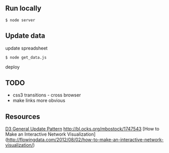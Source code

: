 ## Run locally

`$ node server`

## Update data

update spreadsheet

`$ node get_data.js`

deploy

## TODO

* css3 transitions - cross browser
* make links more obvious

## Resources

[D3 General Update Pattern](https://bl.ocks.org/mbostock/3808234)
http://bl.ocks.org/mbostock/1747543
[How to Make an Interactive Network Visualization]
(http://flowingdata.com/2012/08/02/how-to-make-an-interactive-network-visualization/)

